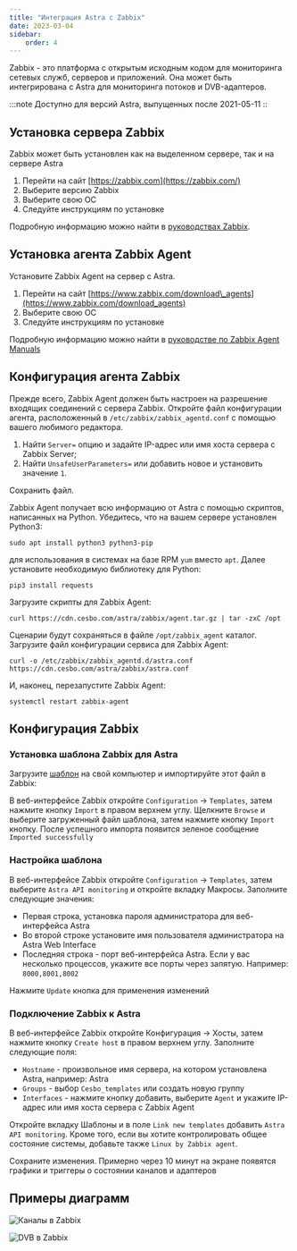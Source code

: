 ```yaml
---
title: "Интеграция Astra c Zabbix"
date: 2023-03-04
sidebar:
    order: 4
---
```


 Zabbix - это платформа с открытым исходным кодом для мониторинга сетевых служб, серверов и приложений. Она может быть интегрирована с Astra для мониторинга потоков и DVB-адаптеров.

:::note Доступно для версий Astra, выпущенных после 2021-05-11 ::

## Установка сервера Zabbix[](https://help.cesbo.com/astra/monitoring/export/zabbix#zabbix-server-installation)

Zabbix может быть установлен как на выделенном сервере, так и на сервере Astra

1. Перейти на сайт [https://zabbix.com](https://zabbix.com/)
2. Выберите версию Zabbix
3. Выберите свою ОС
4. Следуйте инструкциям по установке

Подробную информацию можно найти в [руководствах Zabbix](https://www.zabbix.com/manuals).

## Установка агента Zabbix Agent[](https://help.cesbo.com/astra/monitoring/export/zabbix#zabbix-agent-installation)

Установите Zabbix Agent на сервер с Astra.

1. Перейти на сайт [https://www.zabbix.com/download\_agents](https://www.zabbix.com/download_agents)
2. Выберите свою ОС
3. Следуйте инструкциям по установке

Подробную информацию можно найти в [руководстве по Zabbix Agent Manuals](https://www.zabbix.com/documentation/current/manual/concepts/agent)

## Конфигурация агента Zabbix[](https://help.cesbo.com/astra/monitoring/export/zabbix#zabbix-agent-configuration)

Прежде всего, Zabbix Agent должен быть настроен на разрешение входящих соединений с сервера Zabbix. Откройте файл конфигурации агента, расположенный в `/etc/zabbix/zabbix_agentd.conf` с помощью вашего любимого редактора.

1. Найти `Server=` опцию и задайте IP-адрес или имя хоста сервера с Zabbix Server;
2. Найти `UnsafeUserParameters=` или добавить новое и установить значение `1`.

Сохранить файл.

Zabbix Agent получает всю информацию от Astra с помощью скриптов, написанных на Python. Убедитесь, что на вашем сервере установлен Python3:

```
sudo apt install python3 python3-pip
```

для использования в системах на базе RPM `yum` вместо `apt`. Далее установите необходимую библиотеку для Python:

```
pip3 install requests
```

Загрузите скрипты для Zabbix Agent:

```
curl https://cdn.cesbo.com/astra/zabbix/agent.tar.gz | tar -zxC /opt
```

Сценарии будут сохраняться в файле `/opt/zabbix_agent` каталог. Загрузите файл конфигурации сервиса для Zabbix Agent:

```
curl -o /etc/zabbix/zabbix_agentd.d/astra.conf https://cdn.cesbo.com/astra/zabbix/astra.conf
```

И, наконец, перезапустите Zabbix Agent:

```
systemctl restart zabbix-agent
```

## Конфигурация Zabbix[](https://help.cesbo.com/astra/monitoring/export/zabbix#zabbix-configuration)

### Установка шаблона Zabbix для Astra

Загрузите [шаблон](https://cdn.cesbo.com/astra/zabbix/zbx_astra.xml) на свой компьютер и импортируйте этот файл в Zabbix:

В веб-интерфейсе Zabbix откройте `Configuration` -> `Templates`, затем нажмите кнопку `Import` в правом верхнем углу. Щелкните `Browse` и выберите загруженный файл шаблона, затем нажмите кнопку `Import` кнопку. После успешного импорта появится зеленое сообщение `Imported successfully`

### Настройка шаблона

В веб-интерфейсе Zabbix откройте `Configuration` -> `Templates`, затем выберите `Astra API monitoring` и откройте вкладку Макросы. Заполните следующие значения:

- Первая строка, установка пароля администратора для веб-интерфейса Astra
- Во второй строке установите имя пользователя администратора на Astra Web Interface
- Последняя строка - порт веб-интерфейса Astra. Если у вас несколько процессов, укажите все порты через запятую. Например: `8000,8001,8002`

Нажмите `Update` кнопка для применения изменений

### Подключение Zabbix к Astra

В веб-интерфейсе Zabbix откройте Конфигурация -> Хосты, затем нажмите кнопку `Create host` в правом верхнем углу. Заполните следующие поля:

- `Hostname` - произвольное имя сервера, на котором установлена Astra, например: Astra
- `Groups` - выбор `Cesbo_templates` или создать новую группу
- `Interfaces` - нажмите кнопку добавить, выберите `Agent` и укажите IP-адрес или имя хоста сервера с Zabbix Agent

Откройте вкладку Шаблоны и в поле `Link new templates` добавить `Astra API monitoring`. Кроме того, если вы хотите контролировать общее состояние системы, добавьте также `Linux by Zabbix agent`.

Сохраните изменения. Примерно через 10 минут на экране появятся графики и триггеры о состоянии каналов и адаптеров

## Примеры диаграмм[](https://help.cesbo.com/astra/monitoring/export/zabbix#chart-examples)

![Каналы в Zabbix](https://cdn.cesbo.com/help/astra/monitoring/export/zabbix/zabbix-channel.png)

![DVB в Zabbix](https://cdn.cesbo.com/help/astra/monitoring/export/zabbix/zabbix-dvb.png)
